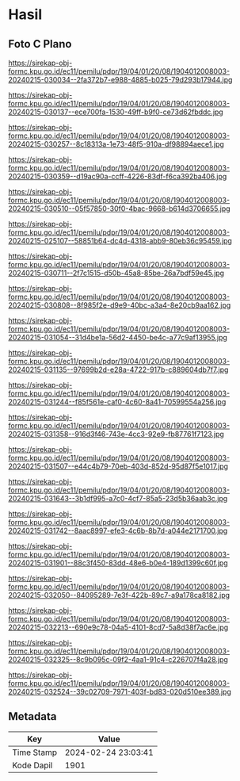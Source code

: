 # Hasil

## Foto C Plano

https://sirekap-obj-formc.kpu.go.id/ec11/pemilu/pdpr/19/04/01/20/08/1904012008003-20240215-030034--2fa372b7-e988-4885-b025-79d293b17944.jpg

https://sirekap-obj-formc.kpu.go.id/ec11/pemilu/pdpr/19/04/01/20/08/1904012008003-20240215-030137--ece700fa-1530-49ff-b9f0-ce73d62fbddc.jpg

https://sirekap-obj-formc.kpu.go.id/ec11/pemilu/pdpr/19/04/01/20/08/1904012008003-20240215-030257--8c18313a-1e73-48f5-910a-df98894aece1.jpg

https://sirekap-obj-formc.kpu.go.id/ec11/pemilu/pdpr/19/04/01/20/08/1904012008003-20240215-030359--d19ac90a-ccff-4226-83df-f6ca392ba406.jpg

https://sirekap-obj-formc.kpu.go.id/ec11/pemilu/pdpr/19/04/01/20/08/1904012008003-20240215-030510--05f57850-30f0-4bac-9668-b614d3706655.jpg

https://sirekap-obj-formc.kpu.go.id/ec11/pemilu/pdpr/19/04/01/20/08/1904012008003-20240215-025107--58851b64-dc4d-4318-abb9-80eb36c95459.jpg

https://sirekap-obj-formc.kpu.go.id/ec11/pemilu/pdpr/19/04/01/20/08/1904012008003-20240215-030711--2f7c1515-d50b-45a8-85be-26a7bdf59e45.jpg

https://sirekap-obj-formc.kpu.go.id/ec11/pemilu/pdpr/19/04/01/20/08/1904012008003-20240215-030808--8f985f2e-d9e9-40bc-a3a4-8e20cb9aa162.jpg

https://sirekap-obj-formc.kpu.go.id/ec11/pemilu/pdpr/19/04/01/20/08/1904012008003-20240215-031054--31d4be1a-56d2-4450-be4c-a77c9af13955.jpg

https://sirekap-obj-formc.kpu.go.id/ec11/pemilu/pdpr/19/04/01/20/08/1904012008003-20240215-031135--97699b2d-e28a-4722-917b-c889604db7f7.jpg

https://sirekap-obj-formc.kpu.go.id/ec11/pemilu/pdpr/19/04/01/20/08/1904012008003-20240215-031244--f85f561e-caf0-4c60-8a41-70599554a256.jpg

https://sirekap-obj-formc.kpu.go.id/ec11/pemilu/pdpr/19/04/01/20/08/1904012008003-20240215-031358--916d3f46-743e-4cc3-92e9-fb87761f7123.jpg

https://sirekap-obj-formc.kpu.go.id/ec11/pemilu/pdpr/19/04/01/20/08/1904012008003-20240215-031507--e44c4b79-70eb-403d-852d-95d87f5e1017.jpg

https://sirekap-obj-formc.kpu.go.id/ec11/pemilu/pdpr/19/04/01/20/08/1904012008003-20240215-031643--3b1df995-a7c0-4cf7-85a5-23d5b36aab3c.jpg

https://sirekap-obj-formc.kpu.go.id/ec11/pemilu/pdpr/19/04/01/20/08/1904012008003-20240215-031742--8aac8997-efe3-4c6b-8b7d-a044e2171700.jpg

https://sirekap-obj-formc.kpu.go.id/ec11/pemilu/pdpr/19/04/01/20/08/1904012008003-20240215-031901--88c3f450-83dd-48e6-b0e4-189d1399c60f.jpg

https://sirekap-obj-formc.kpu.go.id/ec11/pemilu/pdpr/19/04/01/20/08/1904012008003-20240215-032050--84095289-7e3f-422b-89c7-a9a178ca8182.jpg

https://sirekap-obj-formc.kpu.go.id/ec11/pemilu/pdpr/19/04/01/20/08/1904012008003-20240215-032213--690e9c78-04a5-4101-8cd7-5a8d38f7ac6e.jpg

https://sirekap-obj-formc.kpu.go.id/ec11/pemilu/pdpr/19/04/01/20/08/1904012008003-20240215-032325--8c9b095c-09f2-4aa1-91c4-c226707f4a28.jpg

https://sirekap-obj-formc.kpu.go.id/ec11/pemilu/pdpr/19/04/01/20/08/1904012008003-20240215-032524--39c02709-7971-403f-bd83-020d510ee389.jpg


## Metadata

| Key        | Value               |
| ---------- | ------------------- |
| Time Stamp | 2024-02-24 23:03:41 |
| Kode Dapil | 1901                |



